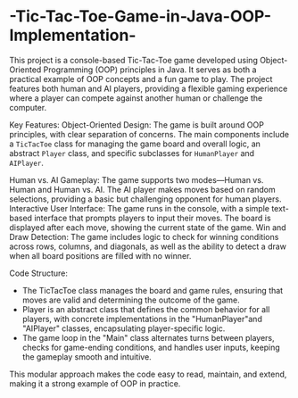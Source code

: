 # -Tic-Tac-Toe-Game-in-Java-OOP-Implementation-

This project is a console-based Tic-Tac-Toe game developed using Object-Oriented Programming (OOP) principles in Java. It serves as both a practical example of OOP concepts and a fun game to play. The project features both human and AI players, providing a flexible gaming experience where a player can compete against another human or challenge the computer.

Key Features:
Object-Oriented Design: The game is built around OOP principles, with clear separation of concerns. The main components include a `TicTacToe` class for managing the game board and overall logic, an abstract `Player` class, and specific subclasses for `HumanPlayer` and `AIPlayer`.
  
Human vs. AI Gameplay: The game supports two modes—Human vs. Human and Human vs. AI. The AI player makes moves based on random selections, providing a basic but challenging opponent for human players.
Interactive User Interface: The game runs in the console, with a simple text-based interface that prompts players to input their moves. The board is displayed after each move, showing the current state of the game.
Win and Draw Detection: The game includes logic to check for winning conditions across rows, columns, and diagonals, as well as the ability to detect a draw when all board positions are filled with no winner.

Code Structure:
- The TicTacToe class manages the board and game rules, ensuring that moves are valid and determining the outcome of the game.
- Player is an abstract class that defines the common behavior for all players, with concrete implementations in the "HumanPlayer"and "AIPlayer" classes, encapsulating player-specific logic.
- The game loop in the "Main" class alternates turns between players, checks for game-ending conditions, and handles user inputs, keeping the gameplay smooth and intuitive.

This modular approach makes the code easy to read, maintain, and extend, making it a strong example of OOP in practice.
